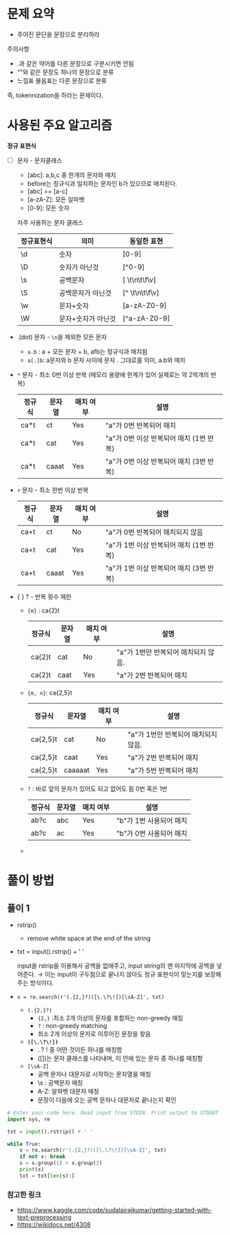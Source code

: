 # 문제 요약

- 주어진 문단을 문장으로 분리하라

주의사항

- .과 같은 약어를 다른 문장으로 구분시키면 안됨
- “”와 같은 문장도 하나의 문장으로 분류
- 느낌표 물음표는 다른 문장으로 분류

즉, tokennization을 하라는 문제이다.

# 사용된 주요 알고리즘

**정규 표현식**

- [ ] 문자 - 문자클래스
    - [abc]: a,b,c 중 한개의 문자와 매치
    - before는 정규식과 일치하는 문자인 b가 있으므로 매치된다.
    - [abc] == [a-c]
    - [a-zA-Z]: 모든 알파벳
    - [0-9]: 모든 숫자
    
    자주 사용하는 문자 클래스
    
    | 정규표현식 | 의미 | 동일한 표현 |
    | --- | --- | --- |
    | \d | 숫자 | [0-9] |
    | \D | 숫자가 아닌것 | [^0-9] |
    | \s | 공백문자 | [ \t\n\t\f\v] |
    | \S | 공백문자가 아닌것 | [^ \t\n\t\f\v] |
    | \w | 문자+숫자 | [a-zA-Z0-9] |
    | \W |  문자+숫자가 아닌것 | [^a-zA-Z0-9] |
- .(dot) 문자 - `\n`을 제외한 모든 문자
    - `a.b` : a + 모든 문자 + b, afb는 정규식과 매치됨
    - `a[.]b`: a문자와 b 문자 사이에 문자 . 그대로를 의미, a.b와 매치

- `*` 문자 - 최소 0번 이상 반복 (메모리 용량에 한계가 있어 실제로는 약 2억개의 반복)
    
    
    | 정규식 | 문자열 | 매치 여부 | 설명 |
    | --- | --- | --- | --- |
    | ca*t | ct | Yes | "a"가 0번 반복되어 매치 |
    | ca*t | cat | Yes | "a"가 0번 이상 반복되어 매치 (1번 반복) |
    | ca*t | caaat | Yes | "a"가 0번 이상 반복되어 매치 (3번 반복) |
- `+` 문자 - 최소 한번 이상 반복
    
    
    | 정규식 | 문자열 | 매치 여부 | 설명 |
    | --- | --- | --- | --- |
    | ca+t | ct | No | "a"가 0번 반복되어 매치되지 않음 |
    | ca+t | cat | Yes | "a"가 1번 이상 반복되어 매치 (1번 반복) |
    | ca+t | caaat | Yes | "a"가 1번 이상 반복되어 매치 (3번 반복) |
- { } ? - 반복 횟수 제한
    - `{m}` : ca{2}t
        
        
        | 정규식 | 문자열 | 매치 여부 | 설명 |
        | --- | --- | --- | --- |
        | ca{2}t | cat | No | "a"가 1번만 반복되어 매치되지 않음. |
        | ca{2}t | caat | Yes | "a"가 2번 반복되어 매치 |
    - `{m, n}`: ca{2,5}t
        
        
        | 정규식 | 문자열 | 매치 여부 | 설명 |
        | --- | --- | --- | --- |
        | ca{2,5}t | cat | No | "a"가 1번만 반복되어 매치되지 않음. |
        | ca{2,5}t | caat | Yes | "a"가 2번 반복되어 매치 |
        | ca{2,5}t | caaaaat | Yes | "a"가 5번 반복되어 매치 |
    - `?` : 바로 앞의 문자가 있어도 되고 없어도 됨 0번 혹은 1번
        
        
        | 정규식 | 문자열 | 매치 여부 | 설명 |
        | --- | --- | --- | --- |
        | ab?c | abc | Yes | "b"가 1번 사용되어 매치 |
        | ab?c | ac | Yes | "b"가 0번 사용되어 매치 |
    - 

# 풀이 방법

## 풀이 1

- rstrip()
    - remove white space at the end of the string

- txt = input().rstrip() + ' '
    
    input을 rstrip을 이용해서 공백을 없애주고, input string의 맨 마지막에 공백을 넣어준다. → 이는 input이 구두점으로 끝나지 않아도 정규 표현식이 맞는지를 보장해주는 방식이다. 
    
- `x = re.search(r'(.{2,}?)([\.\?\!])[\sA-Z]', txt)`
    - `(.{2,}?)`
        - `{2,}` :최소 2개 이상의 문자를 포함하는 non-greedy 매칭
        - `?` : non-greedy matching
        - 최소 2개 이상의 문자로 이루어진 문장을 찾음
    - **`([\.\?\!])`**
        - . ? ! 중 어떤 것이든 하나를 매칭함
        - ([])는 문자 클래스를 나타내며, 이 안에 있는 문자 중 하나를 매칭함
    - `[\sA-Z]`
        - 공백 문자나 대문자로 시작하는 문자열을 매칭
        - \s : 공백문자 매칭
        - A-Z: 알파벳 대문자 매칭
        - 문장이 다음에 오는 공백 문자나 대문자로 끝나는지 확인

```python
# Enter your code here. Read input from STDIN. Print output to STDOUT
import sys, re

txt = input().rstrip() + ' '

while True:
    x = re.search(r'(.{2,}?)([\.\?\!])[\sA-Z]', txt)
    if not x: break
    s = x.group(1) + x.group(2)
    print(s)
    txt = txt[len(s):]

```

### 참고한 링크

- https://www.kaggle.com/code/sudalairajkumar/getting-started-with-text-preprocessing
- https://wikidocs.net/4308
